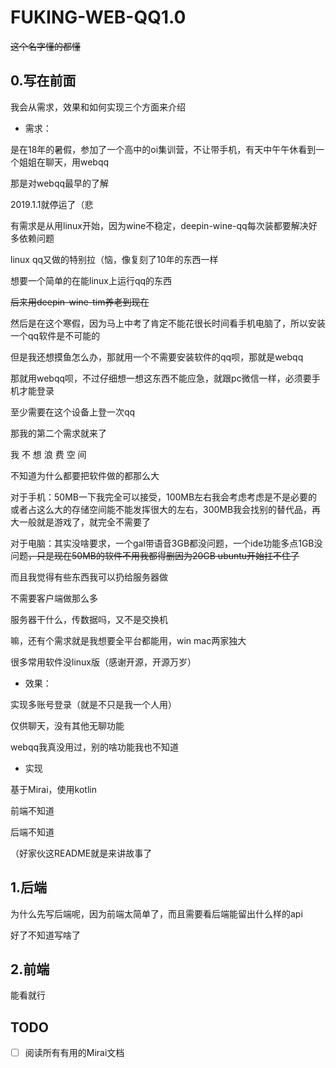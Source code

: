 # FUKING-WEB-QQ1.0

~~这个名字懂的都懂~~

## 0.写在前面
我会从需求，效果和如何实现三个方面来介绍
- 需求：

是在18年的暑假，参加了一个高中的oi集训营，不让带手机，有天中午午休看到一个姐姐在聊天，用webqq

那是对webqq最早的了解

2019.1.1就停运了（悲

有需求是从用linux开始，因为wine不稳定，deepin-wine-qq每次装都要解决好多依赖问题

linux qq又做的特别拉（恼，像复刻了10年的东西一样

想要一个简单的在能linux上运行qq的东西

~~后来用deepin-wine-tim养老到现在~~

然后是在这个寒假，因为马上中考了肯定不能花很长时间看手机电脑了，所以安装一个qq软件是不可能的

但是我还想摸鱼怎么办，那就用一个不需要安装软件的qq呗，那就是webqq

那就用webqq呗，不过仔细想一想这东西不能应急，就跟pc微信一样，必须要手机才能登录

至少需要在这个设备上登一次qq

那我的第二个需求就来了

我 不 想 浪 费 空 间

不知道为什么都要把软件做的都那么大

对于手机：50MB一下我完全可以接受，100MB左右我会考虑考虑是不是必要的或者占这么大的存储空间能不能发挥很大的左右，300MB我会找别的替代品，再大一般就是游戏了，就完全不需要了

对于电脑：其实没啥要求，一个gal带语音3GB都没问题，一个ide功能多点1GB没问题~~，只是现在50MB的软件不用我都得删因为20GB ubuntu开始扛不住了~~

而且我觉得有些东西我可以扔给服务器做

不需要客户端做那么多

服务器干什么，传数据吗，又不是交换机

嘛，还有个需求就是我想要全平台都能用，win mac两家独大

很多常用软件没linux版（感谢开源，开源万岁）

- 效果：

实现多账号登录（就是不只是我一个人用）

仅供聊天，没有其他无聊功能

webqq我真没用过，别的啥功能我也不知道

- 实现

基于Mirai，使用kotlin

前端不知道

后端不知道

（好家伙这README就是来讲故事了

## 1.后端
为什么先写后端呢，因为前端太简单了，而且需要看后端能留出什么样的api

好了不知道写啥了

## 2.前端
能看就行

## TODO
- [ ] 阅读所有有用的Mirai文档
